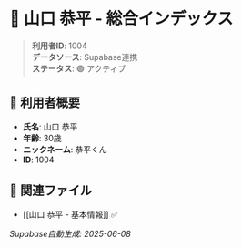 # 🔄 山口 恭平 - 総合インデックス

> **利用者ID**: 1004  
> **データソース**: Supabase連携  
> **ステータス**: 🟢 アクティブ

## 👤 利用者概要
- **氏名**: 山口 恭平
- **年齢**: 30歳
- **ニックネーム**: 恭平くん
- **ID**: 1004

## 📁 関連ファイル
- [[山口 恭平 - 基本情報]] ✅

*Supabase自動生成: 2025-06-08*